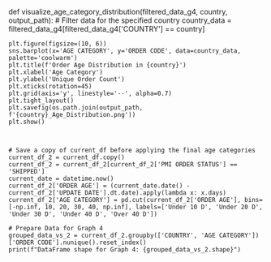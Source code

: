 def visualize_age_category_distribution(filtered_data_g4, country, output_path):
    # Filter data for the specified country
    country_data = filtered_data_g4[filtered_data_g4['COUNTRY'] == country]
    
    plt.figure(figsize=(10, 6))
    sns.barplot(x='AGE CATEGORY', y='ORDER CODE', data=country_data, palette='coolwarm')
    plt.title(f'Order Age Distribution in {country}')
    plt.xlabel('Age Category')
    plt.ylabel('Unique Order Count')
    plt.xticks(rotation=45)
    plt.grid(axis='y', linestyle='--', alpha=0.7)
    plt.tight_layout()
    plt.savefig(os.path.join(output_path, f'{country}_Age_Distribution.png'))
    plt.show()



    # Save a copy of current_df before applying the final age categories
    current_df_2 = current_df.copy()
    current_df_2 = current_df_2[current_df_2['PMI ORDER STATUS'] == 'SHIPPED']
    current_date = datetime.now()
    current_df_2['ORDER AGE'] = (current_date.date() - current_df_2['UPDATE DATE'].dt.date).apply(lambda x: x.days)
    current_df_2['AGE CATEGORY'] = pd.cut(current_df_2['ORDER AGE'], bins=[-np.inf, 10, 20, 30, 40, np.inf], labels=['Under 10 D', 'Under 20 D', 'Under 30 D', 'Under 40 D', 'Over 40 D'])

    # Prepare Data for Graph 4
    grouped_data_vs_2 = current_df_2.groupby(['COUNTRY', 'AGE CATEGORY'])['ORDER CODE'].nunique().reset_index()
    print(f"DataFrame shape for Graph 4: {grouped_data_vs_2.shape}")

